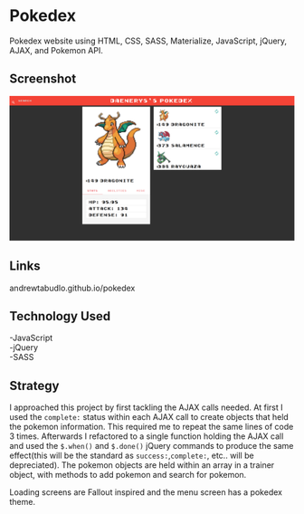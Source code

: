 # Pokedex

Pokedex website using HTML, CSS, SASS, Materialize, JavaScript, jQuery, AJAX, and Pokemon API.

## Screenshot

![alt text](screenshots/pokedex.png "Pokedex main view")

## Links

andrewtabudlo.github.io/pokedex

## Technology Used

-JavaScript  
-jQuery  
-SASS  

## Strategy

I approached this project by first tackling the AJAX calls needed.  At first I used the `complete:` status within each AJAX call to create objects that held the pokemon information. This required me to repeat the same lines of code 3 times.  Afterwards I refactored to a single function holding the AJAX call and used the `$.when()` and `$.done()` jQuery commands to produce the same effect(this will be the standard as `success:`,`complete:`, etc.. will be depreciated). The pokemon objects are held within an array in a trainer object, with methods to add pokemon and search for pokemon.

Loading screens are Fallout inspired and the menu screen has a pokedex theme.
